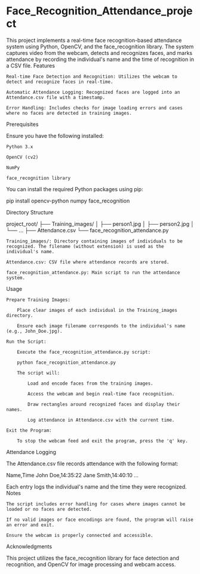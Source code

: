 # Face_Recognition_Attendance_project
This project implements a real-time face recognition-based attendance system using Python, OpenCV, and the face_recognition library. The system captures video from the webcam, detects and recognizes faces, and marks attendance by recording the individual's name and the time of recognition in a CSV file.
Features

    Real-time Face Detection and Recognition: Utilizes the webcam to detect and recognize faces in real-time.

    Automatic Attendance Logging: Recognized faces are logged into an Attendance.csv file with a timestamp.

    Error Handling: Includes checks for image loading errors and cases where no faces are detected in training images.

Prerequisites

Ensure you have the following installed:

    Python 3.x

    OpenCV (cv2)

    NumPy

    face_recognition library

You can install the required Python packages using pip:

pip install opencv-python numpy face_recognition

Directory Structure

project_root/
├── Training_images/
│   ├── person1.jpg
│   ├── person2.jpg
│   └── ...
├── Attendance.csv
└── face_recognition_attendance.py

    Training_images/: Directory containing images of individuals to be recognized. The filename (without extension) is used as the individual's name.

    Attendance.csv: CSV file where attendance records are stored.

    face_recognition_attendance.py: Main script to run the attendance system.

Usage

    Prepare Training Images:

        Place clear images of each individual in the Training_images directory.

        Ensure each image filename corresponds to the individual's name (e.g., John_Doe.jpg).

    Run the Script:

        Execute the face_recognition_attendance.py script:

        python face_recognition_attendance.py

        The script will:

            Load and encode faces from the training images.

            Access the webcam and begin real-time face recognition.

            Draw rectangles around recognized faces and display their names.

            Log attendance in Attendance.csv with the current time.

    Exit the Program:

        To stop the webcam feed and exit the program, press the 'q' key.

Attendance Logging

The Attendance.csv file records attendance with the following format:

Name,Time
John Doe,14:35:22
Jane Smith,14:40:10
...

Each entry logs the individual's name and the time they were recognized.
Notes

    The script includes error handling for cases where images cannot be loaded or no faces are detected.

    If no valid images or face encodings are found, the program will raise an error and exit.

    Ensure the webcam is properly connected and accessible.

Acknowledgments

This project utilizes the face_recognition library for face detection and recognition, and OpenCV for image processing and webcam access.
